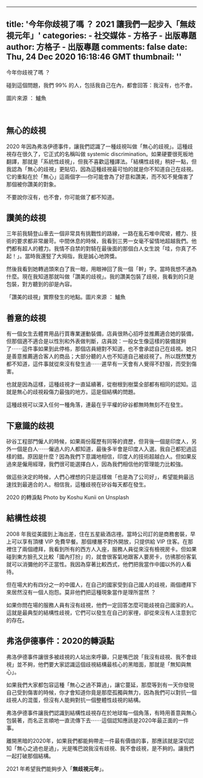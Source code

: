 
---
title: '今年你歧視了嗎 ？ 2021 讓我們一起步入「無歧視元年」'
categories: 
    - 社交媒体
    - 方格子 - 出版專題
author: 方格子 - 出版專題
comments: false
date: Thu, 24 Dec 2020 16:18:46 GMT
thumbnail: ''
---

<div>   
<p>今年你歧視了嗎 ？</p>
<p>碰到這個問題，我們 99% 的人，包括我自己在內，都會回答：我沒有，也不會。</p>
<p>圖片來源 ： 鱸魚</p>
<p><br></p>
<h2>無心的歧視</h2>
<p>2020 年因為弗洛伊德事件，讓我們認識了一種歧視叫做「無心的歧視」。這種歧視存在很久了，它正式的名稱叫做 systemic discrimination。如果硬要很死板地翻譯，那就是「系統性歧視」，但我不喜歡這種譯法。「結構性歧視」稍好一點，但我認為「無心的歧視」更貼切，因為這種歧視最可怕的就是你不知道自己在歧視。它的重點在於「無心」這兩個字──你可能會為了好意和讚美，而不知不覺傷害了那個被你讚美的對象。</p>
<p>不要說你沒有，也不會，你可能做了都不知道。</p>
<h2>讚美的歧視</h2>
<p>三年前我騎登山車去一個非常具有挑戰性的路線，一路在亂石堆中爬坡，體力、技術的要求都非常嚴苛。中間休息的時候，我看到三男一女毫不留情地超越我們。他們都有超人的體力。我情不自禁的對騎在最後面的那個白人女生說「哇，你真了不起！」。當時我還竪了大拇指，我是誠心地誇獎。</p>
<p>然後我看到她轉過頭來白了我一眼，用眼神回了我一個「幹」字。當時我想不通為什麼。現在我知道那就叫做「讚美的歧視」。我的讚美包裝了歧視，我看到的只是包裝，對方聽到的卻是內容。</p>
<p>「讚美的歧視」實際發生的地點。圖片來源 ： 鱸魚</p>
<h2>善意的歧視</h2>
<p>有一個女生去體育用品行買專業運動裝備，店員很熱心招呼並推薦適合她的裝備，但那個適不適合是以性別和外表做判斷，店員說：一般女生像這樣的裝備就夠了⋯⋯這件事如果到此停格，那個店員絕對不知道，也不會承認自己在歧視。她只是善意推薦適合客人的商品；大部分聽的人也不知道自己被歧視了。所以既然雙方都不知道，這件事就從來沒有發生過⋯⋯遲早有一天會有人覺得不舒服，而受到傷害。</p>
<p>也就是因為這樣，這種歧視才一直延續著，從樹根到樹葉全部都有相同的認知。這就是無心的歧視殺傷力最強的地方。這是個結構的問題。</p>
<p>這種歧視可以深入任何一種角落，連最在乎平權的矽谷都無時無刻不在發生。</p>
<h2>下意識的歧視</h2>
<p>矽谷工程部門僱人的時候，如果兩份履歷有同等的資歷，但背後一個是印度人，另外一個是白人⋯⋯僱過人的人都知道，最後多半會是印度人入選。我自己都犯過這樣的錯。原因是什麼？因為我們下意識地相信，印度人的技術超越白人。但如果反過來是僱用經理，我們很可能選擇白人，因為我們相信他的管理能力比較強。</p>
<p>做這些決定的時候，人們心裡想的只是這樣做「也是為了公司好」，希望能夠最迅速找到最適合的人。相信我，這種歧視在矽谷每天都在發生。</p>
<p>2020 的轉淚點 Photo by Koshu Kunii on Unsplash</p>
<h2>結構性歧視</h2>
<p>2008 年我從美國到上海出差，住在五星級酒店𥚃。當時公司訂的是商務套裝，早上可以享有頂樓 VIP 免費早餐。那個樓層不對外開放，只提供給 VIP 住客。在那裡住了兩個禮拜，我看到所有的西方人入座，服務人員從來沒有檢視房卡。但如果碰到東方臉孔又比較「國內打扮」的，就會很客氣地跟客人要房卡，彷彿那份客氣就可以消彌他的不正當性。我因為穿著比較西式，他們把我當作中國以外的人看待。</p>
<p>但在場大約有四分之一的中國人，在自己的國家受到自己國人的歧視，兩個禮拜下來居然沒有一個人抱怨。莫非他們把這種現象當作是理所當然 ？</p>
<p>如果你問在場的服務人員有沒有歧視，他們一定回答怎麼可能歧視自己國家的人。這就是最典型的結構性歧視，它們可以發生在自己的家𥚃，卻從來沒有人注意到它的存在。</p>
<h2>弗洛伊德事件：2020的轉淚點</h2>
<p>弗洛伊德事件讓很多被歧視的人站出來呼籲，只是嘴巴說「我沒有歧視、我不會歧視」並不夠，他們要大家認識這個歧視結構最核心的黑暗面，那就是「無知與無心」。</p>
<p>如果我們大家都包容這種「無心之過不算過」，讓它蔓延，那麼等到有一天你發現自己受到傷害的時候，你才會知道你竟是那麼孤獨與無力，因為我們可以對抗一個歧視人的混蛋，但沒有人能夠對抗一個整體性歧視的結構。</p>
<p>弗洛伊德事件讓我們認識到結構性歧視存在於地球每一個角落，有時用善意與無心包裝著，而名正言順地一直流傳下去⋯⋯這個認知應該是2020年最正面的一件事。</p>
<p>離開黑暗的2020年，如果我們都能夠帶走一件最有價值的事，那應該就是深切認知「無心之過也是過」，光是嘴巴說我沒有歧視、我不會歧視，是不夠的。讓我們一起打破那個結構。</p>
<p>2021 年希望我們能夠步入「<strong>無歧視元年</strong>」。</p>  
</div>
            